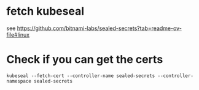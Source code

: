 # fetch kubeseal
see https://github.com/bitnami-labs/sealed-secrets?tab=readme-ov-file#linux


# Check if you can get the certs
```
kubeseal --fetch-cert --controller-name sealed-secrets --controller-namespace sealed-secrets
```
